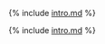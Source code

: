 
{% include [intro.md](_includes/index/intro.md) %}

{% include [intro.md](_includes/index/start.md) %}

